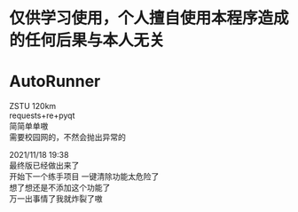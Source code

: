 # 仅供学习使用，个人擅自使用本程序造成的任何后果与本人无关  
# AutoRunner
ZSTU 120km  
requests+re+pyqt  
简简单单嗷  
需要校园网的，不然会抛出异常的  
  
2021/11/18 19:38  
最终版已经做出来了  
开始下一个练手项目
一键清除功能太危险了  
想了想还是不添加这个功能了  
万一出事情了我就炸裂了嗷
